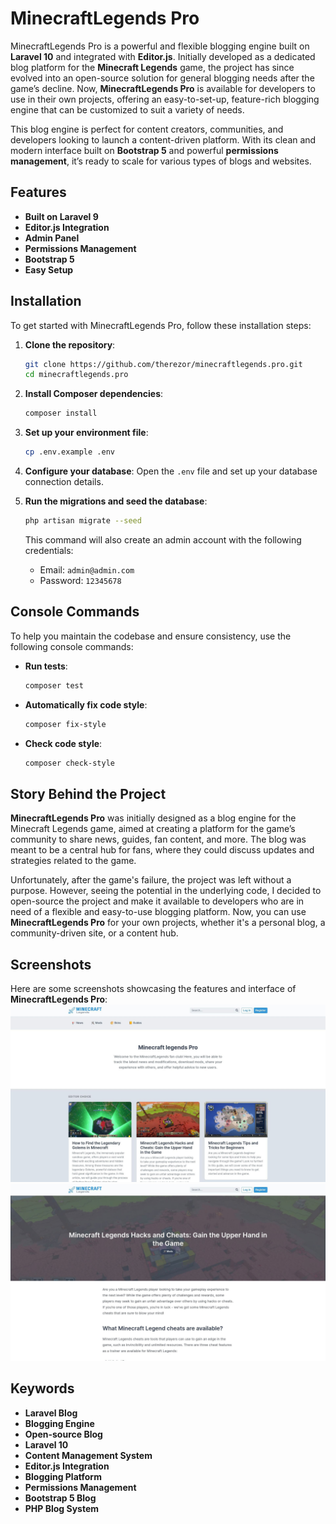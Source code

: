 # MinecraftLegends Pro

MinecraftLegends Pro is a powerful and flexible blogging engine built on **Laravel 10** and integrated with **Editor.js**. Initially developed as a dedicated blog platform for the **Minecraft Legends** game, the project has since evolved into an open-source solution for general blogging needs after the game’s decline. Now, **MinecraftLegends Pro** is available for developers to use in their own projects, offering an easy-to-set-up, feature-rich blogging engine that can be customized to suit a variety of needs.

This blog engine is perfect for content creators, communities, and developers looking to launch a content-driven platform. With its clean and modern interface built on **Bootstrap 5** and powerful **permissions management**, it’s ready to scale for various types of blogs and websites.

## Features

- **Built on Laravel 9**
- **Editor.js Integration**
- **Admin Panel**
- **Permissions Management**
- **Bootstrap 5**
- **Easy Setup**

## Installation

To get started with MinecraftLegends Pro, follow these installation steps:

1. **Clone the repository**:
   ```bash
   git clone https://github.com/therezor/minecraftlegends.pro.git
   cd minecraftlegends.pro
   ```

2. **Install Composer dependencies**:
   ```bash
   composer install
   ```

3. **Set up your environment file**:
   ```bash
   cp .env.example .env
   ```

4. **Configure your database**: Open the `.env` file and set up your database connection details.

5. **Run the migrations and seed the database**:
   ```bash
   php artisan migrate --seed
   ```

   This command will also create an admin account with the following credentials:
    - Email: `admin@admin.com`
    - Password: `12345678`

## Console Commands

To help you maintain the codebase and ensure consistency, use the following console commands:

- **Run tests**:
  ```bash
  composer test
  ```

- **Automatically fix code style**:
  ```bash
  composer fix-style
  ```

- **Check code style**:
  ```bash
  composer check-style
  ```

## Story Behind the Project

**MinecraftLegends Pro** was initially designed as a blog engine for the Minecraft Legends game, aimed at creating a platform for the game’s community to share news, guides, fan content, and more. The blog was meant to be a central hub for fans, where they could discuss updates and strategies related to the game.

Unfortunately, after the game's failure, the project was left without a purpose. However, seeing the potential in the underlying code, I decided to open-source the project and make it available to developers who are in need of a flexible and easy-to-use blogging platform. Now, you can use **MinecraftLegends Pro** for your own projects, whether it's a personal blog, a community-driven site, or a content hub.


## Screenshots

Here are some screenshots showcasing the features and interface of **MinecraftLegends Pro**:
![Screenshot of Home Page](screenshots/home.jpeg)
![Screenshot of Article](screenshots/article.jpeg)


## Keywords
- **Laravel Blog**
- **Blogging Engine**
- **Open-source Blog**
- **Laravel 10**
- **Content Management System**
- **Editor.js Integration**
- **Blogging Platform**
- **Permissions Management**
- **Bootstrap 5 Blog**
- **PHP Blog System**
